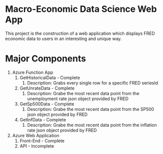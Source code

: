 # Macro-Economic Data Science Web App

This project is the construction of a web application which displays FRED economic data to users in an interesting and unique way. 

# Major Components
1. Azure Function App
    1. GetHistoricalData - Complete
        1. Description: Grabs every single row for a specific FRED seriesId
    1. GetUnrateData - Complete
        1. Description: Grabe the most recent data point from the unemployment rate json object provided by FRED
    1. GetSp500Data - Complete
        1. Description: Grabe the most recent data point from the SP500 json object provided by FRED
    1. GetInfData - Complete
        1. Description: Grabe the most recent data point from the inflation rate json object provided by FRED
1. Azure Web Application
    1. Front-End - Complete
    1. API - Incomplete

